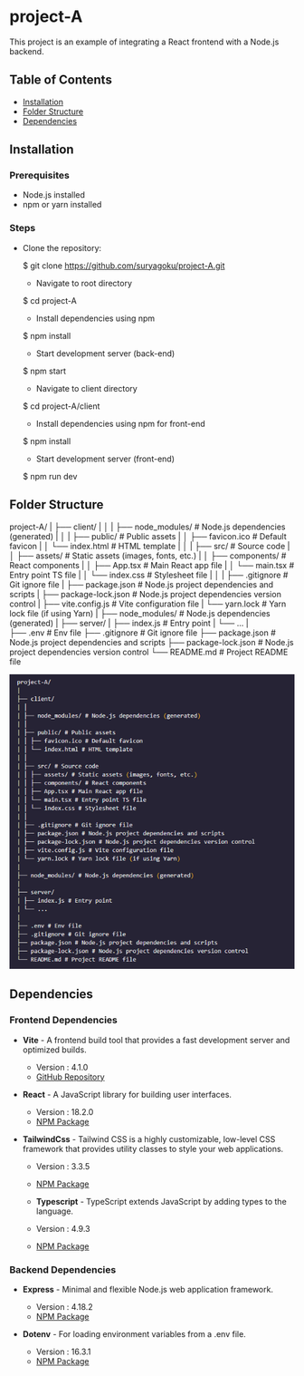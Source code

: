 # project-A

This project is an example of integrating a React frontend with a Node.js backend.

## Table of Contents

- [Installation](#installation)
- [Folder Structure](#folder-structure)
- [Dependencies](#dependencies)

## Installation

### Prerequisites

- Node.js installed
- npm or yarn installed

### Steps

- Clone the repository:

  $ git clone https://github.com/suryagoku/project-A.git

  - Navigate to root directory

  $ cd project-A

  - Install dependencies using npm

  $ npm install

  - Start development server (back-end)

  $ npm start

  - Navigate to client directory

  $ cd project-A/client

  - Install dependencies using npm for front-end

  $ npm install

  - Start development server (front-end)

  $ npm run dev

## Folder Structure

project-A/
|
├── client/
| │
| ├── node_modules/ # Node.js dependencies (generated)
| │
| ├── public/ # Public assets
| │ ├── favicon.ico # Default favicon
| │ └── index.html # HTML template
| │
| ├── src/ # Source code
| │ ├── assets/ # Static assets (images, fonts, etc.)
| │ ├── components/ # React components
| │ ├── App.tsx # Main React app file
| │ └── main.tsx # Entry point TS file
| │ └── index.css # Stylesheet file
| │
| ├── .gitignore # Git ignore file
| ├── package.json # Node.js project dependencies and scripts
| ├── package-lock.json # Node.js project dependencies version control
| ├── vite.config.js # Vite configuration file
| └── yarn.lock # Yarn lock file (if using Yarn)
|
├── node_modules/ # Node.js dependencies (generated)
|
├── server/
| ├── index.js # Entry point
| └── ...
|  
├── .env # Env file
├── .gitignore # Git ignore file
├── package.json # Node.js project dependencies and scripts
├── package-lock.json # Node.js project dependencies version control
└── README.md # Project README file

![Folder Structure](folder-structure.png)

## Dependencies

### Frontend Dependencies

- **Vite** - A frontend build tool that provides a fast development server and optimized builds.

  - Version : 4.1.0
  - [GitHub Repository](https://github.com/vitejs/vite)

- **React** - A JavaScript library for building user interfaces.

  - Version : 18.2.0
  - [NPM Package](https://www.npmjs.com/package/react)

- **TailwindCss** - Tailwind CSS is a highly customizable, low-level CSS framework that provides utility classes to style your web applications.

  - Version : 3.3.5
  - [NPM Package](https://www.npmjs.com/package/tailwindcss)

  - **Typescript** - TypeScript extends JavaScript by adding types to the language.

  - Version : 4.9.3
  - [NPM Package](https://www.npmjs.com/package/typescript)

### Backend Dependencies

- **Express** - Minimal and flexible Node.js web application framework.

  - Version : 4.18.2
  - [NPM Package](https://www.npmjs.com/package/express)

- **Dotenv** - For loading environment variables from a .env file.

  - Version : 16.3.1
  - [NPM Package](https://www.npmjs.com/package/dotenv)
